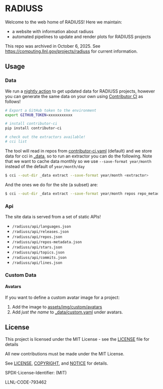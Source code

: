 # RADIUSS 

Welcome to the web home of RADIUSS! Here we maintain:

- a website with information about radiuss
- automated pipelines to update and render plots for RADIUSS projects

This repo was archived in October 6, 2025. See https://computing.llnl.gov/projects/radiuss for current information.

## Usage

### Data

We run a [nightly action](.github/workflows/update-data.yaml) to get updated data
for RADIUSS projects, however you can generate the same data on your own using
[Contributor CI](https://contributor-ci.readthedocs.io/en/latest/getting_started/user-guide.html) as follows!

```bash
# Export a GitHub token to the environment
export GITHUB_TOKEN=xxxxxxxxxxx

# install contributor-ci
pip install contributor-ci

# check out the extractors available!
# cci list
```

The tool will read in repos from [contributor-ci.yaml](contributor-ci.yaml) (default) and we store data for cci in [_data](_data),
so to run an extractor you can do the following. Note that we want to cache data monthly so we use `--save-format year/month` instead of the
default of `year/month/day`

```bash
$ cci --out-dir _data extract --save-format year/month <extractor>
```

And the ones we do for the site (a subset) are:

```bash
$ cci --out-dir _data extract --save-format year/month repos repo_metadata topics languages releases stars activity_commits activity_lines
```

### Api

The site data is served from a set of static APIs!

 - `/radiuss/api/languages.json`
 - `/radiuss/api/releases.json`
 - `/radiuss/api/repos.json`
 - `/radiuss/api/repos-metadata.json`
 - `/radiuss/api/stars.json`
 - `/radiuss/api/topics.json`
 - `/radiuss/api/commits.json`
 - `/radiuss/api/lines.json`


### Custom Data

#### Avatars

If you want to define a custom avatar image for a project:

1. Add the image to [assets/img/custom/avatars](assets/img/custom/avatars)
2. Add _just the name_ to [_data/custom.yaml](_data/custom.yaml) under avatars.

## License

This project is licensed under the MIT License - see the [LICENSE](LICENSE)
file for details

All new contributions must be made under the MIT License.

See [LICENSE](https://github.com/LLNL/radiuss-ci/blob/master/LICENSE),
[COPYRIGHT](https://github.com/LLNL/radiuss-ci/blob/master/COPYRIGHT), and
[NOTICE](https://github.com/LLNL/radiuss-ci/blob/master/NOTICE) for details.

SPDX-License-Identifier: (MIT)

LLNL-CODE-793462
